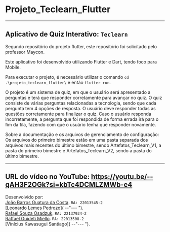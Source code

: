 # Projeto_Teclearn_Flutter
------------------------------
Aplicativo de Quiz Interativo: `Teclearn`
------------------------------
Segundo repositório do projeto flutter, este repositório foi solicitado pelo professor Maycon. <br>

Este aplicativo foi desenvolvido utilizando Flutter e Dart, tendo foco para Mobile. <br>

Para executar o projeto, é necessário utilizar o comando `cd .\projeto_teclearn_flutter\` e então `flutter run`. <br>

O projeto é um sistema de quiz, em que o usuário será apresentado a perguntas e terá que responder corretamente para avançar no quiz. O quiz consiste de várias perguntas relacionadas a tecnologia, sendo que cada pergunta tem 4 opções de resposta. O usuário deve responder todas as questões corretamente para finalizar o quiz. Caso o usuário responda incorretamente, a pergunta que foi respondida de forma errada irá para o fim da fila, fazendo com que o usuário tenha que responder novamente. <br>

Sobre a documentação e os arquivos de gerenciamento de configuração: <br>
Os arquivos do primeiro bimestre estão em uma pasta separada dos arquivos mais recentes do último bimestre, sendo Artefatos_Teclearn_V1, a pasta do primeiro bimestre e Artefatos_Teclearn_V2, sendo a pasta do último bimestre. <br>

------------------------------
URL do vídeo no YouTube: https://youtu.be/--qAH3F2OGk?si=kbTc4DCMLZMWb-e4
------------------------------

Desenvolvido por: <br>
[João Barros Guatura da Costa](https://github.com/JoaoGuatura "João Barros"). `RA: 22013545-2`<br>
[Leonardo Lemes Pedrozo]( --"--- "). <br>
[Rafael Souza Osadzuk]("22137934-2"). `RA: 22137934-2` <br>
[Raffael Guideti Miello]("22013508-2"). `RA: 22013508-2` <br>
[Vinícius Kawasugui Santiago]( --"--- "). <br>

